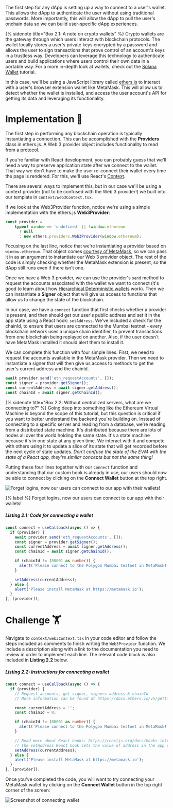 The first step for any dApp is setting up a way to connect to a user's wallet. This allows the dApp to authenticate the user without using traditional passwords. More importantly, this will allow the dApp to pull the user's onchain data so we can build user-specific dApp experiences.

{% sidenote title="Box 2.1: A note on crypto wallets" %}
Crypto wallets are the gateway through which users interact with blockchain protocols. The wallet locally stores a user's private keys encrypted by a password and allows the user to sign transactions that prove control of an account's keys in a trustless way. Developers can leverage this technology to authenticate users and build applications where users control their own data in a portable way. For a more in-depth look at wallets, check out the [Solana Wallet](https://learn.figment.io/tutorials/solana-wallet-intro) tutorial.

In this case, we'll be using a JavaScript library called [ethers.js](https://docs.ethers.io/) to interact with a user's browser extension wallet like MetaMask. This will allow us to detect whether the wallet is installed, and access the user account's API for getting its data and leveraging its functionality.

# Implementation 🧩

The first step in performing any blockchain operation is typically instantiating a connection. This can be accomplished with the **Providers** class in ethers.js. A Web 3 provider object includes functionality to read from a protocol.

If you're familiar with React development, you can probably guess that we'll need a way to preserve application state after we connect to the wallet. That way we don't have to make the user re-connect their wallet every time the page is rendered. For this, we'll use React's [Context](https://reactjs.org/docs/context.html).

There are several ways to implement this, but in our case we'll be using a context provider (not to be confused with the Web 3 provider!) we built into our template in `context/web3Context.tsx`. 

If we look at the Web3Provider function, notice we're using a simple implementation with the ethers.js **Web3Provider**:

```typescript
const provider =
    typeof window == 'undefined' || !window.ethereum
      ? null
      : new ethers.providers.Web3Provider(window.ethereum);
```

Focusing on the last line, notice that we're instantiating a provider based on `window.ethereum`. That object comes [courtesy of MetaMask](https://docs.metamask.io/guide/ethereum-provider.html), so we can pass it in as an argument to instantiate our Web 3 provider object. The rest of the code is simply checking whether the MetaMask extension is present, so the dApp still runs even if there isn't one. 

Once we have a Web 3 provider, we can use the provider's `send` method to request the accounts associated with the wallet we want to connect (it's good to learn about how [Hierarchical Deterministic wallets](https://docs.ethers.io/v5/api/utils/hdnode/) work). Then we can instantiate a **Signer** object that will give us access to functions that allow us to change the state of the blockchain.

In our case, we have a `connect` function that first checks whether a provider is present, and then should get our user's public address and set it in the app state using a React hook: `setAddress`. We've included a check for the chainId, to ensure that users are connected to the Mumbai testnet - every blockchain network uses a unique chain identifier, to prevent transactions from one blockchain being replayed on another. Also, if the user doesn't have MetaMask installed it should alert them to install it.

We can complete this function with four simple lines. First, we need to request the accounts available in the MetaMask provider. Then we need to instantiate a signer that will then give us access to methods to get the user's current address and the chainId. 

```typescript
await provider.send('eth_requestAccounts', []);
const signer = provider.getSigner();
const currentAddress = await signer.getAddress();
const chainId = await signer.getChainId();
```

{% sidenote title="Box 2.2: Without centralized servers, what are we connecting to?" %}
Going deep into something like the Ethereum Virtual Machine is beyond the scope of this tutorial, but this question is critical if you want to better understand the backend you're building on. Instead of connecting to a specific server and reading from a database, we're reading from a distributed state machine. It's distributed because there are lots of nodes all over the world holding the same state. It's a state machine because it's in one state at any given time. We interact with it and compete with others using it to update a slice of its state that will get recorded before the next cycle of state updates. _Don't confuse the state of the EVM with the state of a React app, they're similar concepts but not the same thing!_

Putting these four lines together with our `connect` function and understanding that our custom hook is already in use, our users should now be able to connect by clicking on the **Connect Wallet** button at the top right.

![Forget logins, now our users can connect to our app with their wallets!](https://raw.githubusercontent.com/figment-networks/learn-tutorials/master/mirror/assets/wallet.gif)

{% label %}
Forget logins, now our users can connect to our app with their wallets!

##### _Listing 2.1: Code for connecting a wallet_
```typescript
const connect = useCallback(async () => {
  if (provider) {
    await provider.send('eth_requestAccounts', []);
    const signer = provider.getSigner();
    const currentAddress = await signer.getAddress();
    const chainId = await signer.getChainId();

    if (chainId != (80001 as number)) {
      alert('Please connect to the Polygon Mumbai testnet in MetaMask!')
    }

    setAddress(currentAddress);
  } else {
    alert('Please install MetaMask at https://metamask.io');
  }
}, [provider]);
```

# Challenge 🏋️

Navigate to `context/web3Context.tsx` in your code editor and follow the steps included as comments to finish writing the `Web3Provider` function. We include a description along with a link to the documentation you need to review in order to implement each line. The relevant code block is also included in **Listing 2.2** below.

##### _Listing 2.2: Instructions for connecting a wallet_
```typescript
const connect = useCallback(async () => {
  if (provider) {
    // Request accounts, get signer, signers address & chainId
    // More information can be found at https://docs.ethers.io/v5/getting-started/#getting-started--connecting

    const currentAddress = '';
    const chainId = 0;

    if (chainId != (80001 as number)) {
      alert('Please connect to the Polygon Mumbai testnet in MetaMask!')
    }

    // Read more about React hooks: https://reactjs.org/docs/hooks-intro.html
    // The setAddress React hook sets the value of address in the app state
    setAddress(currentAddress);
  } else {
    alert('Please install MetaMask at https://metamask.io');
  }
}, [provider]);
```

 Once you've completed the code, you will want to try connecting your MetaMask wallet by clicking on the **Connect Wallet** button in the top right corner of the screen:

 ![Screenshot of connecting wallet](https://raw.githubusercontent.com/figment-networks/learn-tutorials/master/mirror/assets/connect.jpg)
